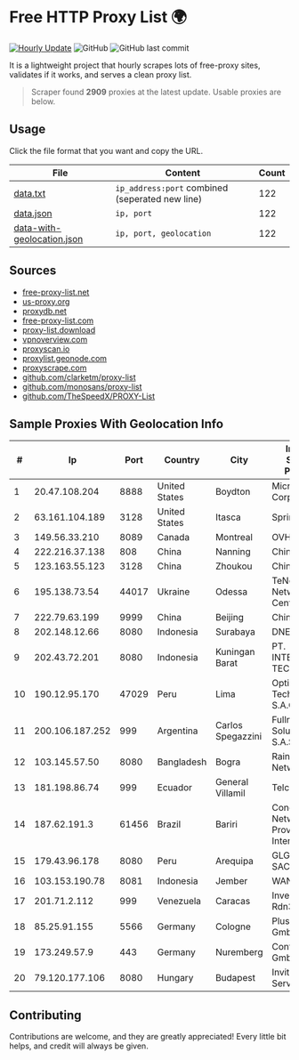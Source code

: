 
# Free HTTP Proxy List 🌍

[![Hourly Update](https://github.com/mertguvencli/http-proxy-list/actions/workflows/main.yml/badge.svg?branch=main)](https://github.com/mertguvencli/http-proxy-list/actions/workflows/main.yml)
![GitHub](https://img.shields.io/github/license/mertguvencli/http-proxy-list)
![GitHub last commit](https://img.shields.io/github/last-commit/mertguvencli/http-proxy-list)

It is a lightweight project that hourly scrapes lots of free-proxy sites, validates if it works, and serves a clean proxy list.


> Scraper found **2909** proxies at the latest update. Usable proxies are below.

## Usage

Click the file format that you want and copy the URL.


|File|Content|Count|
|----|-------|-----|
|[data.txt](https://raw.githubusercontent.com/mertguvencli/http-proxy-list/main/proxy-list/data.txt)|`ip_address:port` combined (seperated new line)|122|
|[data.json](https://raw.githubusercontent.com/mertguvencli/http-proxy-list/main/proxy-list/data.json)|`ip, port`|122|
|[data-with-geolocation.json](https://raw.githubusercontent.com/mertguvencli/http-proxy-list/main/proxy-list/data-with-geolocation.json)|`ip, port, geolocation`|122|

## Sources

* [free-proxy-list.net](https://free-proxy-list.net)
* [us-proxy.org](https://www.us-proxy.org)
* [proxydb.net](http://proxydb.net)
* [free-proxy-list.com](https://free-proxy-list.com/?page=&port=&type%5B%5D=http&type%5B%5D=https&up_time=0&search=Search)
* [proxy-list.download](https://www.proxy-list.download/HTTP)
* [vpnoverview.com](https://vpnoverview.com/privacy/anonymous-browsing/free-proxy-servers)
* [proxyscan.io](https://www.proxyscan.io)
* [proxylist.geonode.com](https://proxylist.geonode.com/api/proxy-list?limit=300&page=1&sort_by=lastChecked&sort_type=desc&protocols=http,https)
* [proxyscrape.com](https://api.proxyscrape.com/v2/?request=displayproxies&protocol=http&timeout=10000&country=all&ssl=all&anonymity=all)
* [github.com/clarketm/proxy-list](https://raw.githubusercontent.com/clarketm/proxy-list/master/proxy-list-raw.txt)
* [github.com/monosans/proxy-list](https://raw.githubusercontent.com/monosans/proxy-list/main/proxies/http.txt)
* [github.com/TheSpeedX/PROXY-List](https://raw.githubusercontent.com/TheSpeedX/PROXY-List/master/http.txt)


## Sample Proxies With Geolocation Info

|#|Ip|Port|Country|City|Internet Service Provider|
|-|--|----|-------|----|-------------------------|
|1|20.47.108.204|8888|United States|Boydton|Microsoft Corporation|
|2|63.161.104.189|3128|United States|Itasca|Sprint|
|3|149.56.33.210|8089|Canada|Montreal|OVH Hosting|
|4|222.216.37.138|808|China|Nanning|Chinanet|
|5|123.163.55.123|3128|China|Zhoukou|Chinanet|
|6|195.138.73.54|44017|Ukraine|Odessa|TeNeT Networking Centre|
|7|222.79.63.199|9999|China|Beijing|Chinanet|
|8|202.148.12.66|8080|Indonesia|Surabaya|DNET-SBY|
|9|202.43.72.201|8080|Indonesia|Kuningan Barat|PT. INTERLINK TECHNOLOGY|
|10|190.12.95.170|47029|Peru|Lima|Optical Technologies S.A.C|
|11|200.106.187.252|999|Argentina|Carlos Spegazzini|Fullnet Solutions S.A.S.|
|12|103.145.57.50|8080|Bangladesh|Bogra|Rainbow Network|
|13|181.198.86.74|999|Ecuador|General Villamil|Telconet S.A|
|14|187.62.191.3|61456|Brazil|Bariri|Conexao Networks Provedor de Internet|
|15|179.43.96.178|8080|Peru|Arequipa|GLG PERU SAC|
|16|103.153.190.78|8081|Indonesia|Jember|WANET|
|17|201.71.2.112|999|Venezuela|Caracas|Inversiones Rdn3 C.A|
|18|85.25.91.155|5566|Germany|Cologne|PlusServer GmbH|
|19|173.249.57.9|443|Germany|Nuremberg|Contabo GmbH|
|20|79.120.177.106|8080|Hungary|Budapest|Invitech ICT Services Kft.|



## Contributing

Contributions are welcome, and they are greatly appreciated! Every
little bit helps, and credit will always be given.

